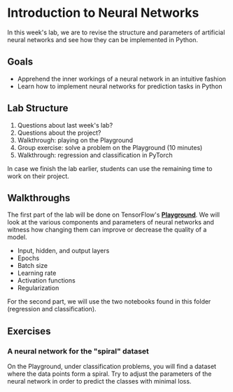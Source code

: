 # Introduction to Neural Networks

In this week's lab, we are to revise the structure and parameters of artificial neural networks and see how they can be implemented in Python.

## Goals

* Apprehend the inner workings of a neural network in an intuitive fashion
* Learn how to implement neural networks for prediction tasks in Python

## Lab Structure

1. Questions about last week's lab?
2. Questions about the project?
3. Walkthrough: playing on the Playground
4. Group exercise: solve a problem on the Playground (10 minutes)
5. Walkthrough: regression and classification in PyTorch

In case we finish the lab earlier, students can use the remaining time to work on their project.

## Walkthroughs

The first part of the lab will be done on TensorFlow's **[Playground](https://playground.tensorflow.org)**. We will look at the various components and parameters of neural networks and witness how changing them can improve or decrease the quality of a model.

* Input, hidden, and output layers
* Epochs
* Batch size
* Learning rate
* Activation functions
* Regularization

For the second part, we will use the two notebooks found in this folder (regression and classification).

## Exercises

### A neural network for the "spiral" dataset

On the Playground, under classification problems, you will find a dataset where the data points form a spiral. Try to adjust the parameters of the neural network in order to predict the classes with minimal loss.

